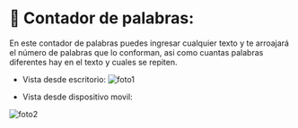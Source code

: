 # 💜 Contador de palabras:

En este contador de palabras puedes ingresar cualquier texto y te arroajará el número de palabras que lo conforman, asi como cuantas palabras diferentes hay en el texto y cuales se repiten.

- Vista desde escritorio:
![foto1](https://user-images.githubusercontent.com/71404702/119310681-b91e6e80-bc35-11eb-9caf-5adaef8c913d.PNG)

- Vista desde dispositivo movil:

![foto2](https://user-images.githubusercontent.com/71404702/119310876-fc78dd00-bc35-11eb-9bbd-89b3c9b56d7c.PNG)
